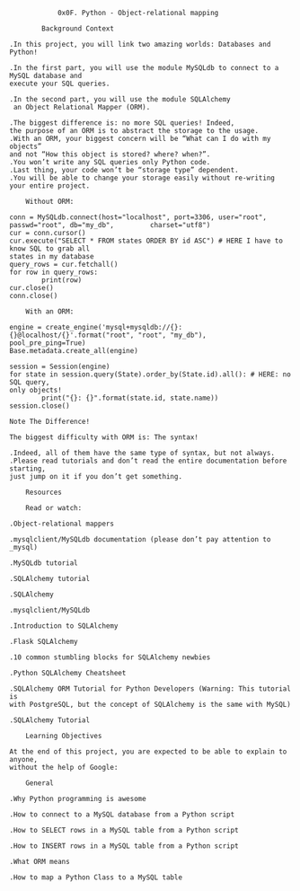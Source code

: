 				0x0F. Python - Object-relational mapping

			Background Context

	.In this project, you will link two amazing worlds: Databases and Python!

	.In the first part, you will use the module MySQLdb to connect to a MySQL database and 
	execute your SQL queries.

	.In the second part, you will use the module SQLAlchemy 
	 an Object Relational Mapper (ORM).

	.The biggest difference is: no more SQL queries! Indeed, 
	the purpose of an ORM is to abstract the storage to the usage. 
	.With an ORM, your biggest concern will be “What can I do with my objects” 
	and not “How this object is stored? where? when?”. 
	.You won’t write any SQL queries only Python code. 
	.Last thing, your code won’t be “storage type” dependent. 
	.You will be able to change your storage easily without re-writing your entire project.

		Without ORM:

	conn = MySQLdb.connect(host="localhost", port=3306, user="root", passwd="root", db="my_db", 	    charset="utf8")
	cur = conn.cursor()
	cur.execute("SELECT * FROM states ORDER BY id ASC") # HERE I have to know SQL to grab all 
	states in my database
	query_rows = cur.fetchall()
	for row in query_rows:
    		print(row)
	cur.close()
	conn.close()

		With an ORM:

	engine = create_engine('mysql+mysqldb://{}:{}@localhost/{}'.format("root", "root", "my_db"), 	    pool_pre_ping=True)
	Base.metadata.create_all(engine)

	session = Session(engine)
	for state in session.query(State).order_by(State.id).all(): # HERE: no SQL query, 
	only objects!
    		print("{}: {}".format(state.id, state.name))
	session.close()

	Note The Difference!

	The biggest difficulty with ORM is: The syntax!

	.Indeed, all of them have the same type of syntax, but not always. 
	.Please read tutorials and don’t read the entire documentation before starting, 
	just jump on it if you don’t get something.

		Resources

		Read or watch:

	.Object-relational mappers

	.mysqlclient/MySQLdb documentation (please don’t pay attention to _mysql)

	.MySQLdb tutorial

	.SQLAlchemy tutorial

	.SQLAlchemy

	.mysqlclient/MySQLdb

	.Introduction to SQLAlchemy

	.Flask SQLAlchemy

	.10 common stumbling blocks for SQLAlchemy newbies

	.Python SQLAlchemy Cheatsheet

	.SQLAlchemy ORM Tutorial for Python Developers (Warning: This tutorial is 
	with PostgreSQL, but the concept of SQLAlchemy is the same with MySQL)

	.SQLAlchemy Tutorial

		Learning Objectives

	At the end of this project, you are expected to be able to explain to anyone, 
	without the help of Google:

		General

	.Why Python programming is awesome

	.How to connect to a MySQL database from a Python script

	.How to SELECT rows in a MySQL table from a Python script

	.How to INSERT rows in a MySQL table from a Python script

	.What ORM means

	.How to map a Python Class to a MySQL table

